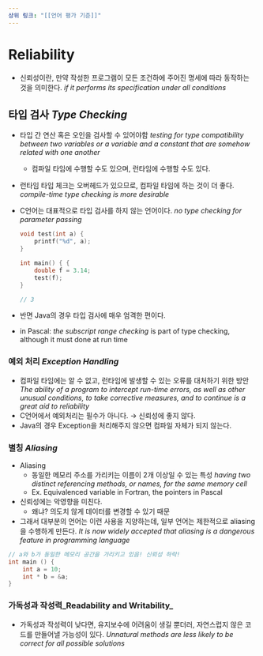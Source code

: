 ```yaml
---
상위 링크: "[[언어 평가 기준]]"
---
```

# Reliability

- 신뢰성이란, 만약 작성한 프로그램이 모든 조건하에 주어진 명세에 따라 동작하는 것을 의미한다. _if it performs its specification under all conditions_

## 타입 검사 _Type Checking_

- 타입 간 연산 혹은 오인을 검사할 수 있어야함 _testing for type compatibility between two variables or a variable and a constant that are somehow related with one another_
    - 컴파일 타임에 수행할 수도 있으며, 런타임에 수행할 수도 있다.
- 런타임 타입 체크는 오버헤드가 있으므로, 컴파일 타임에 하는 것이 더 좋다. _compile-time type checking is more desirable_
- C언어는 대표적으로 타입 검사를 하지 않는 언어이다. _no type checking for parameter passing_
    
    ```c
    void test(int a) {
    	printf("%d", a);
    }
    
    int main() { {
    	double f = 3.14;
    	test(f); 
    }
    
    // 3
    ```
    
- 반면 Java의 경우 타입 검사에 매우 엄격한 편이다.
- in Pascal: _the subscript range checking_ is part of type checking, although it must done at run time
    

### 예외 처리 _Exception Handling_
- 컴파일 타임에는 알 수 없고, 런타임에 발생할 수 있는 오류를 대처하기 위한 방안 _The ability of a program to intercept run-time errors, as well as other unusual conditions, to take corrective measures, and to continue is a great aid to reliability_
- C언어에서 예외처리는 필수가 아니다. → 신뢰성에 좋지 않다.
- Java의 경우 Exception을 처리해주지 않으면 컴파일 자체가 되지 않는다.

### 별칭 _Aliasing_
- Aliasing
    - 동일한 메모리 주소를 가리키는 이름이 2개 이상일 수 있는 특성 _having two distinct referencing methods, or names, for the same memory cell_
    - Ex. Equivalenced variable in Fortran, the pointers in Pascal
- 신뢰성에는 악영향을 미친다.
    - 왜냐? 의도치 않게 데이터를 변경할 수 있기 때문
- 그래서 대부분의 언어는 이런 사용을 지양하는데, 일부 언어는 제한적으로 aliasing을 수행하게 만든다. _It is now widely accepted that aliasing is a dangerous feature in programming language_

```c
// a와 b가 동일한 메모리 공간을 가리키고 있음! 신뢰성 하락!
int main () {
	int a = 10;
	int * b = &a;
}
```

### 가독성과 작성력_Readability and Writability_
- 가독성과 작성력이 낮다면, 유지보수에 어려움이 생길 뿐더러, 자연스럽지 않은 코드를 만들어낼 가능성이 있다. _Unnatural methods are less likely to be correct for all possible solutions_